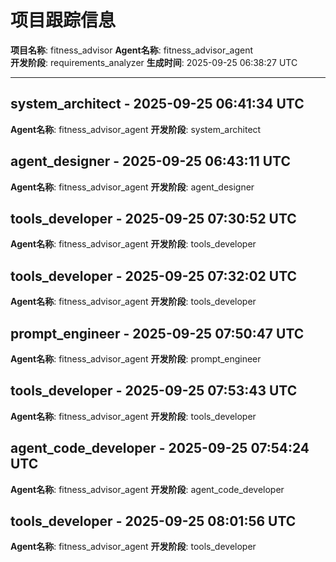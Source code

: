 # 项目跟踪信息

**项目名称**: fitness_advisor
**Agent名称**: fitness_advisor_agent  
**开发阶段**: requirements_analyzer
**生成时间**: 2025-09-25 06:38:27 UTC

---


## system_architect - 2025-09-25 06:41:34 UTC
**Agent名称**: fitness_advisor_agent
**开发阶段**: system_architect


## agent_designer - 2025-09-25 06:43:11 UTC
**Agent名称**: fitness_advisor_agent
**开发阶段**: agent_designer


## tools_developer - 2025-09-25 07:30:52 UTC
**Agent名称**: fitness_advisor_agent
**开发阶段**: tools_developer


## tools_developer - 2025-09-25 07:32:02 UTC
**Agent名称**: fitness_advisor_agent
**开发阶段**: tools_developer


## prompt_engineer - 2025-09-25 07:50:47 UTC
**Agent名称**: fitness_advisor_agent
**开发阶段**: prompt_engineer


## tools_developer - 2025-09-25 07:53:43 UTC
**Agent名称**: fitness_advisor_agent
**开发阶段**: tools_developer


## agent_code_developer - 2025-09-25 07:54:24 UTC
**Agent名称**: fitness_advisor_agent
**开发阶段**: agent_code_developer


## tools_developer - 2025-09-25 08:01:56 UTC
**Agent名称**: fitness_advisor_agent
**开发阶段**: tools_developer


